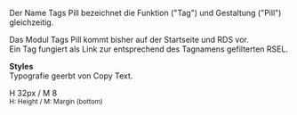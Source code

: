 Der Name Tags Pill bezeichnet die Funktion ("Tag") und Gestaltung ("Pill") gleichzeitig.  

Das Modul Tags Pill kommt bisher auf der Startseite und RDS vor.  
Ein Tag fungiert als Link zur entsprechend des Tagnamens gefilterten RSEL.

__Styles__  
Typografie geerbt von Copy Text.  
 
H 32px / M 8    
<small>H: Height / M: Margin (bottom)</small>